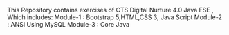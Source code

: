 This Repository contains exercises of CTS Digital Nurture 4.0 Java FSE , Which includes:
Module-1 : Bootstrap 5,HTML,CSS 3, Java Script
Module-2 : ANSI Using MySQL
Module-3 : Core Java
